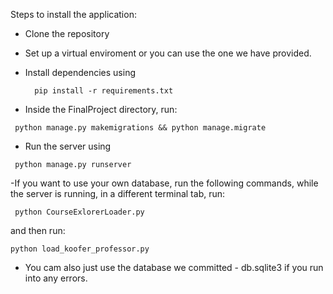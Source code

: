 Steps to install the application:

- Clone the repository
- Set up a virtual enviroment or you can use the one we have provided. 
- Install dependencies using 
  ```
    pip install -r requirements.txt
  ```
 
 - Inside the FinalProject directory, run:
 ```
  python manage.py makemigrations && python manage.migrate
 ```
 
 - Run the server using
 ```
  python manage.py runserver
 ```
 
 -If you want to use your own database, run the following commands, while the server is running, in a different terminal tab, run:
 ```
  python CourseExlorerLoader.py
 ```
 and then run:
  ```
  python load_koofer_professor.py
 ```
 
 - You cam also just use the database we committed - db.sqlite3 if you run into any errors. 
 
 
   
  
  

